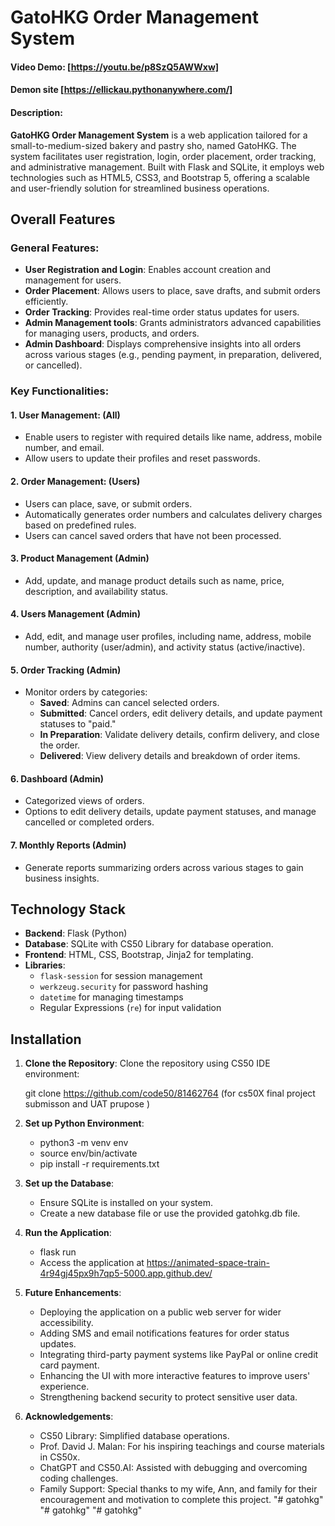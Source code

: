 # GatoHKG Order Management System

#### Video Demo:  [https://youtu.be/p8SzQ5AWWxw]

#### Demon site [https://ellickau.pythonanywhere.com/]

#### Description:

**GatoHKG Order Management System** is a web application tailored for a small-to-medium-sized bakery and pastry sho, named GatoHKG. The system facilitates user registration, login, order placement, order tracking, and administrative management. Built with Flask and SQLite, it employs web technologies such as HTML5, CSS3, and Bootstrap 5, offering a scalable and user-friendly solution for streamlined business operations.

## Overall Features

### General Features:
- **User Registration and Login**: Enables account creation and management for users.
- **Order Placement**: Allows users to place, save drafts, and submit orders efficiently.
- **Order Tracking**: Provides real-time order status updates for users.
- **Admin Management tools**: Grants administrators advanced capabilities for managing users, products, and orders.
- **Admin Dashboard**: Displays comprehensive insights into all orders across various stages (e.g., pending payment, in preparation, delivered, or cancelled).


### Key Functionalities:

#### 1. User Management: (All)
- Enable users to register with required details like name, address, mobile number, and email.
- Allow users to update their profiles and reset passwords.

#### 2. Order Management: (Users)
- Users can place, save, or submit orders.
- Automatically generates order numbers and calculates delivery charges based on predefined rules.
- Users can cancel saved orders that have not been processed.

#### 3. Product Management (Admin)
- Add, update, and manage product details such as name, price, description, and availability status.

#### 4. Users Management (Admin)
- Add, edit, and manage user profiles, including name, address, mobile number, authority (user/admin), and activity status (active/inactive).

#### 5. Order Tracking (Admin)
- Monitor orders by categories:
  - **Saved**: Admins can cancel selected orders.
  - **Submitted**: Cancel orders, edit delivery details, and update payment statuses to "paid."
  - **In Preparation**: Validate delivery details, confirm delivery, and close the order.
  - **Delivered**: View delivery details and breakdown of order items.

#### 6. Dashboard (Admin)
- Categorized views of orders.
- Options to edit delivery details, update payment statuses, and manage cancelled or completed orders.

#### 7. Monthly Reports (Admin)
- Generate reports summarizing orders across various stages to gain business insights.


## Technology Stack

- **Backend**: Flask (Python)
- **Database**: SQLite with CS50 Library for database operation.
- **Frontend**: HTML, CSS, Bootstrap, Jinja2 for templating.
- **Libraries**:
  - `flask-session` for session management
  - `werkzeug.security` for password hashing
  - `datetime` for managing timestamps
  - Regular Expressions (`re`) for input validation

## Installation


1. **Clone the Repository**:
   Clone the repository using CS50 IDE environment:
   
   git clone <https://github.com/code50/81462764>
   (for cs50X final project submisson and UAT prupose )


2. **Set up Python Environment**:
    - python3 -m venv env
    - source env/bin/activate
    - pip install -r requirements.txt

3. **Set up the Database**:
   - Ensure SQLite is installed on your system.
   - Create a new database file or use the provided gatohkg.db file.

4. **Run the Application**:
    - flask run
    - Access the application at https://animated-space-train-4r94gj45px9h7qp5-5000.app.github.dev/

5. **Future Enhancements**:
    - Deploying the application on a public web server for wider accessibility.
    - Adding SMS and email notifications features for order status updates.
    - Integrating third-party payment systems like PayPal or online credit card payment.
    - Enhancing the UI with more interactive features to improve users' experience.
    - Strengthening backend security to protect sensitive user data.

6. **Acknowledgements**:
    - CS50 Library: Simplified database operations.
    - Prof. David J. Malan: For his inspiring teachings and course materials in CS50x.
    - ChatGPT and CS50.AI: Assisted with debugging and overcoming coding challenges.
    - Family Support: Special thanks to my wife, Ann, and family for their encouragement and motivation to complete this project.
"# gatohkg" 
"# gatohkg" 
"# gatohkg" 

